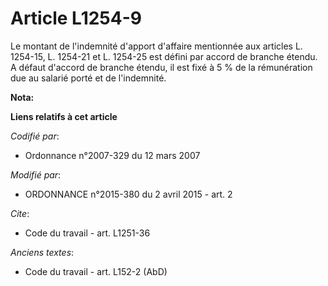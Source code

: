 # Article L1254-9

Le montant de l'indemnité d'apport d'affaire mentionnée aux articles L. 1254-15, L. 1254-21 et L. 1254-25 est défini par
accord de branche étendu. A défaut d'accord de branche étendu, il est fixé à 5 % de la rémunération due au salarié porté et
de l'indemnité.

**Nota:**



**Liens relatifs à cet article**

_Codifié par_:

  - Ordonnance n°2007-329 du 12 mars 2007

_Modifié par_:

  - ORDONNANCE n°2015-380 du 2 avril 2015 - art. 2

_Cite_:

  - Code du travail - art. L1251-36

_Anciens textes_:

  - Code du travail - art. L152-2 (AbD)
